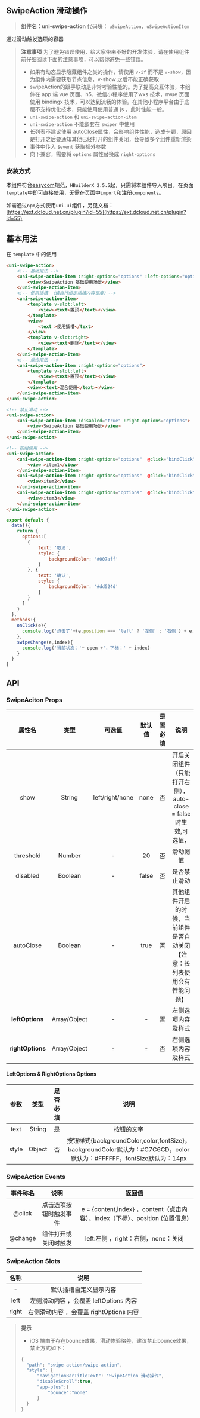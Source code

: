 

## SwipeAction 滑动操作
> **组件名：uni-swipe-action**
> 代码块： `uSwipeAction`、`uSwipeActionItem`


通过滑动触发选项的容器

> **注意事项**
> 为了避免错误使用，给大家带来不好的开发体验，请在使用组件前仔细阅读下面的注意事项，可以帮你避免一些错误。
> - 如果有动态显示隐藏组件之类的操作，请使用 `v-if` 而不是 `v-show`，因为组件内需要获取节点信息，v-show 之后不能正确获取
> - swipeAction的跟手联动是非常考验性能的。为了提高交互体验，本组件在 app 端 vue 页面、h5、微信小程序使用了wxs 技术，nvue 页面使用 bindingx 技术，可以达到流畅的体验。在其他小程序平台由于底层不支持优化技术，只能使用使用普通 js ，此时性能一般。
> - `uni-swipe-action` 和 `uni-swipe-action-item`
> - `uni-swipe-action` 不能嵌套在 `swiper` 中使用 
> - 长列表不建议使用 autoClose属性，会影响组件性能，造成卡顿，原因是打开之后要通知其他已经打开的组件关闭，会导致多个组件重新渲染
> - 事件中传入 `$event` 获取额外参数
> - 向下兼容，需要将 `options` 属性替换成 `right-options`


### 安装方式

本组件符合[easycom](https://uniapp.dcloud.io/collocation/pages?id=easycom)规范，`HBuilderX 2.5.5`起，只需将本组件导入项目，在页面`template`中即可直接使用，无需在页面中`import`和注册`components`。

如需通过`npm`方式使用`uni-ui`组件，另见文档：[https://ext.dcloud.net.cn/plugin?id=55](https://ext.dcloud.net.cn/plugin?id=55)


## 基本用法

在 ``template`` 中的使用

```html
<uni-swipe-action>
	<!-- 基础用法 -->
	<uni-swipe-action-item :right-options="options" :left-options="options" @click="onClick" @change="change">
		<view>SwipeAction 基础使用场景</view>
	</uni-swipe-action-item>
	<!-- 使用插槽 （请自行给定插槽内容宽度）-->
	<uni-swipe-action-item>
		<template v-slot:left>
			<view><text>置顶</text></view>
		</template>
		<view>
			<text >使用插槽</text>
		</view>
		<template v-slot:right>
			<view><text>删除</text></view>
		</template>
	</uni-swipe-action-item>
	<!-- 混合用法 -->
	<uni-swipe-action-item :right-options="options">
		<template v-slot:left>
			<view><text>置顶</text></view>
		</template>
		<view><text>混合使用</text></view>
	</uni-swipe-action-item>
</uni-swipe-action>

<!-- 禁止滑动 -->
<uni-swipe-action>
	<uni-swipe-action-item :disabled="true" :right-options="options">
		<view>SwipeAction 基础使用场景</view>
	</uni-swipe-action-item>
</uni-swipe-action>

<!-- 按组使用 -->
<uni-swipe-action>
    <uni-swipe-action-item :right-options="options"  @click="bindClick" @change="swipeChange($event, index)">
		<view >item1</view>
    </uni-swipe-action-item>
    <uni-swipe-action-item :right-options="options"  @click="bindClick" @change="swipeChange($event, index)">
		<view>item2</view>
    </uni-swipe-action-item>
    <uni-swipe-action-item :right-options="options"  @click="bindClick" @change="swipeChange($event, index)">
		<view>item3</view>
    </uni-swipe-action-item>
</uni-swipe-action>

```


```javascript
export default {
  data(){
    return {
      options:[
        {
            text: '取消',
            style: {
                backgroundColor: '#007aff'
            }
        }, {
            text: '确认',
            style: {
                backgroundColor: '#dd524d'
            }
        }
      ]
    }
  },
  methods:{
    onClick(e){
      console.log('点击了'+(e.position === 'left' ? '左侧' : '右侧') + e.content.text + '按钮')
    },
    swipeChange(e,index){
      console.log('当前状态：'+ open +'，下标：' + index)
    }
  }
}

```

## API

### SwipeAciton Props

|属性名						|类型					|可选值|默认值	|是否必填	|说明		|
|:-:							|:-:					|:-:	|:-:	|:-:		|:-:	|
|show							|String				|left/right/none		|none	|否		|开启关闭组件（只能打开右侧），auto-close = false 时生效,可选值，	|
|threshold				|Number				|-		|20		|否			|滑动阙值																		|
|disabled					|Boolean			|-		|false|否			|是否禁止滑动																	|
|autoClose				|Boolean			|-		|true	|否			|其他组件开启的时候，当前组件是否自动关闭	【注意：长列表使用会有性能问题】				|
|**leftOptions**	|Array/Object	|-		|-		|否			|左侧选项内容及样式															|
|**rightOptions**	|Array/Object	|-		|-		|否			|右侧选项内容及样式															|

#### LeftOptions & RightOptions Options

|参数	|类型	|是否必填	|说明																													|
|:-:	|:-:	|:-:		|:-:		|
|text	|String	|是			|按钮的文字	|
|style	|Object	|否			|按钮样式{backgroundColor,color,fontSize}，backgroundColor默认为：#C7C6CD，color默认为：#FFFFFF，fontSize默认为：14px	|



### SwipeAction Events

|事件称名	|说明					|返回值																		|
|:-:		|:-:				|:-:																		|
|@click		|点击选项按钮时触发事件	|e = {content,index} ，content（点击内容）、index（下标）、position (位置信息)	|
|@change	|组件打开或关闭时触发	|left:左侧 ，right：右侧，none：关闭											|

### SwipeAction Slots

|名称			|说明										|
|:-:			|:-:										|
|-				|默认插槽自定义显示内容							|
|left			|左侧滑动内容	，会覆盖	leftOptions 内容			|
|right		|右侧滑动内容	，会覆盖	rightOptions 内容		|

> **提示**
> - iOS 端由于存在bounce效果，滑动体验略差，建议禁止bounce效果，禁止方式如下：
> ```javascript
> {
> 	"path": "swipe-action/swipe-action",
> 	"style": {
> 		"navigationBarTitleText": "SwipeAction 滑动操作",
> 		"disableScroll":true,
> 		"app-plus":{
> 			"bounce":"none"
> 		}
> 	}
> }
> ```

